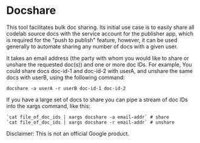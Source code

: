 # Docshare

This tool facilitates bulk doc sharing. Its initial use case is to
easily share all codelab source docs with the service account for the
publisher app, which is required for the "push to publish" feature,
however, it can be used generally to automate sharing any number of
docs with a given user.

It takes an email address (the party with whom you would like to share
or unshare the requested doc(s)) and one or more doc IDs. For example,
You could share docs doc-id-1 and doc-id-2 with userA, and unshare
the same docs with userB, using the following command:

	docshare -a userA -r userB doc-id-1 doc-id-2

If you have a large set of docs to share you can pipe a stream of
doc IDs into the xargs command, like this:

	`cat file_of_doc_ids | xargs docshare -a email-addr` # share
	`cat file_of_doc_ids | xargs docshare -r email-addr` # unshare

Disclaimer: This is not an official Google product.
